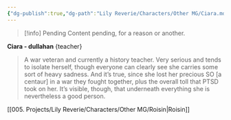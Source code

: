 ```yaml
---
{"dg-publish":true,"dg-path":"Lily Reverie/Characters/Other MG/Ciara.md","permalink":"/lily-reverie/characters/other-mg/ciara/","created":"2024-01-21T01:41:26.387-03:00","updated":"2024-01-22T17:55:57.098-03:00"}
---
```



>[!info] Pending
>Content pending, for a reason or another.

**Ciara - dullahan** {teacher}

> A war veteran and currently a history teacher. Very serious and tends to isolate herself, though everyone can clearly see she carries some sort of heavy sadness. And it’s true, since she lost her precious SO [a centaur] in a war they fought together, plus the overall toll that PTSD took on her. It’s visible, though, that underneath everything she is nevertheless a good person.

[[005. Projects/Lily Reverie/Characters/Other MG/Roisin\|Roisin]]